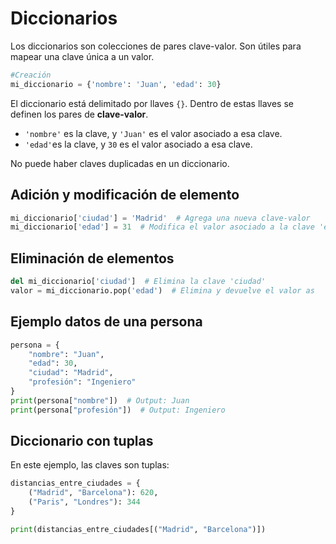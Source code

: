 # Diccionarios

Los diccionarios son colecciones de pares clave-valor. Son útiles para mapear una clave única a un valor.

```python
#Creación
mi_diccionario = {'nombre': 'Juan', 'edad': 30}
```

El diccionario está delimitado por llaves ``{}``. Dentro de estas llaves se definen los pares de **clave-valor**.

- ``'nombre'`` es la clave, y ``'Juan'`` es el valor asociado a esa clave.
- ``'edad'``es la clave, y ``30`` es el valor asociado a esa clave.

No puede haber claves duplicadas en un diccionario.

## Adición y modificación de elemento

```python
mi_diccionario['ciudad'] = 'Madrid'  # Agrega una nueva clave-valor
mi_diccionario['edad'] = 31  # Modifica el valor asociado a la clave 'edad'
```

## Eliminación de elementos

```python
del mi_diccionario['ciudad']  # Elimina la clave 'ciudad'
valor = mi_diccionario.pop('edad')  # Elimina y devuelve el valor as
```

## Ejemplo datos de una persona

```python
persona = {
    "nombre": "Juan",
    "edad": 30,
    "ciudad": "Madrid",
    "profesión": "Ingeniero"
}
print(persona["nombre"])  # Output: Juan
print(persona["profesión"])  # Output: Ingeniero
```

## Diccionario con tuplas

En este ejemplo, las claves son tuplas:

```python
distancias_entre_ciudades = {
    ("Madrid", "Barcelona"): 620,
    ("Paris", "Londres"): 344
}

print(distancias_entre_ciudades[("Madrid", "Barcelona")])
```
